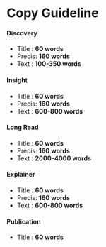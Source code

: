 # Copy Guideline

#### Discovery
- Title : **60 words**
- Precis: **160 words**
- Text : **100-350 words**

#### Insight
- Title : **60 words**
- Precis: **160 words**
- Text : **600-800 words**

#### Long Read
- Title : **60 words**
- Precis: **160 words**
- Text : **2000-4000 words**

#### Explainer
- Title : **60 words**
- Precis: **160 words**
- Text : **600-800 words**

#### Publication
- Title : **60 words**
